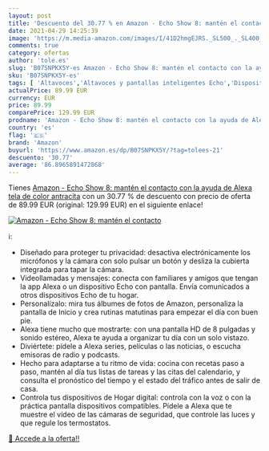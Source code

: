 ```yaml
---
layout: post
title: 'Descuento del 30.77 % en Amazon - Echo Show 8: mantén el contacto'
date: 2021-04-29 14:25:39
image: 'https://m.media-amazon.com/images/I/41D2hmgEJRS._SL500_._SL400_.jpg'
comments: true
category: ofertas
author: 'tole.es'
slug: 'B07SNPKX5Y-es Amazon - Echo Show 8: mantén el contacto con la ayuda de...'
sku: 'B07SNPKX5Y-es'
tags: [ 'Altavoces','Altavoces y pantallas inteligentes Echo','Dispositivos Amazon','Dispositivos Amazon y Accesorios','Electrónica','Equipos de audio y Hi-Fi','Pantallas inteligentes','alexa','amazon', ]
actualPrice: 89.99 EUR
currency: EUR
price: 89.99
comparePrice: 129.99 EUR
prodname: 'Amazon - Echo Show 8: mantén el contacto con la ayuda de Alexa  tela de color antracita'
country: 'es'
flag: '🇪🇸'
brand: 'Amazon'
buyurl: 'https://www.amazon.es/dp/B07SNPKX5Y/?tag=tolees-21'
descuento: '30.77'
average: '86.8965891472868'
---
```


Tienes [Amazon - Echo Show 8: mantén el contacto con la ayuda de Alexa  tela de color antracita](https://www.amazon.es/dp/B07SNPKX5Y/?tag=tolees-21) con un 30.77 % de descuento con precio de oferta de 89.99 EUR (original: 129.99 EUR) en el siguiente enlace!

[![Amazon - Echo Show 8: mantén el contacto](https://m.media-amazon.com/images/I/41D2hmgEJRS._SL500_._SL400_.jpg)](https://www.amazon.es/dp/B07SNPKX5Y/?tag=tolees-21)

ℹ️:

- Diseñado para proteger tu privacidad: desactiva electrónicamente los micrófonos y la cámara con solo pulsar un botón y desliza la cubierta integrada para tapar la cámara.
- Videollamadas y mensajes: conecta con familiares y amigos que tengan la app Alexa o un dispositivo Echo con pantalla. Envía comunicados a otros dispositivos Echo de tu hogar.
- Personalízalo: mira tus álbumes de fotos de Amazon, personaliza la pantalla de Inicio y crea rutinas matutinas para empezar el día con buen pie.
- Alexa tiene mucho que mostrarte: con una pantalla HD de 8 pulgadas y sonido estéreo, Alexa te ayuda a organizar tu día con un solo vistazo.
- Diviértete: pídele a Alexa series, películas o las noticias, o escucha emisoras de radio y podcasts.
- Hecho para adaptarse a tu ritmo de vida: cocina con recetas paso a paso, mantén al día tus listas de tareas y las citas del calendario, y consulta el pronóstico del tiempo y el estado del tráfico antes de salir de casa.
- Controla tus dispositivos de Hogar digital: controla con la voz o con la práctica pantalla dispositivos compatibles. Pídele a Alexa que te muestre el vídeo de las cámaras de seguridad, que controle las luces y que regule los termostatos.

[🛒 Accede a la oferta!!](https://www.amazon.es/dp/B07SNPKX5Y/?tag=tolees-21)
